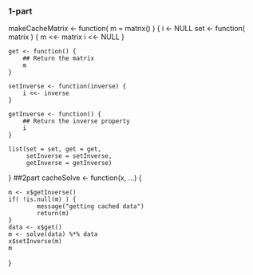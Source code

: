 ### 1-part
makeCacheMatrix <- function( m = matrix() ) {
    i <- NULL
    set <- function( matrix ) {
            m <<- matrix
            i <<- NULL
    }

    get <- function() {
        ## Return the matrix
        m
    }

    setInverse <- function(inverse) {
        i <<- inverse
    }

    getInverse <- function() {
        ## Return the inverse property
        i
    }

    list(set = set, get = get,
         setInverse = setInverse,
         getInverse = getInverse)
}
##2part
cacheSolve <- function(x, ...) {

    m <- x$getInverse()
    if( !is.null(m) ) {
            message("getting cached data")
            return(m)
    }
    data <- x$get()
    m <- solve(data) %*% data
    x$setInverse(m)
    m
}

